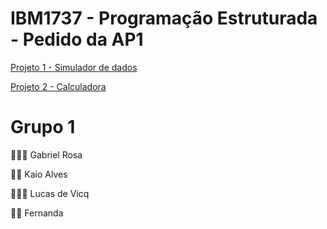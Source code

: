 # IBM1737 - Programação Estruturada - Pedido da AP1

[Projeto 1 - Simulador de dados](https://github.com/alvesskaio/AP1/blob/main/AP1-PROG-ESTRUTURADA.py)

[Projeto 2 - Calculadora](https://github.com/alvesskaio/AP1/blob/main/ap1-calculadora.py)
# Grupo 1

🧔🏻‍♂️ Gabriel Rosa 

👨🏽 Kaio Alves

👱🏻‍♂️ Lucas de Vicq

👩🏻 Fernanda
